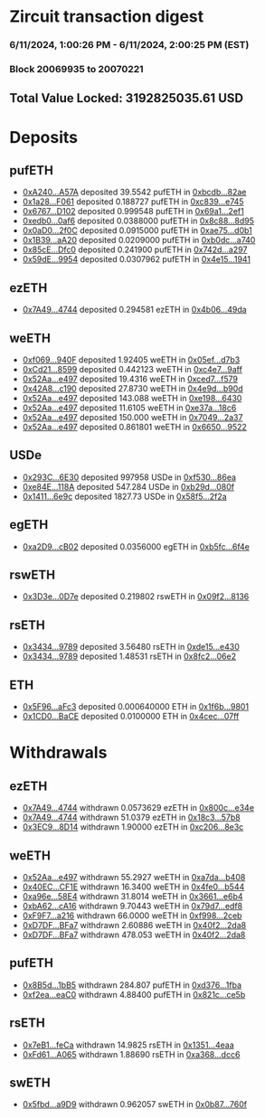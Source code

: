 # Zircuit transaction digest
### 6/11/2024, 1:00:26 PM - 6/11/2024, 2:00:25 PM (EST)
### Block 20069935 to 20070221

## Total Value Locked: 3192825035.61 USD

# Deposits
## pufETH
- [0xA240...A57A](https://etherscan.io/address/0xA2404Cef1E7eE41d3791eeEa4D449676f29CA57A) deposited 39.5542 pufETH in [0xbcdb...82ae](https://etherscan.io/tx/0xA2404Cef1E7eE41d3791eeEa4D449676f29CA57A)
- [0x1a28...F061](https://etherscan.io/address/0x1a280cafbeD6E4F2019bA5437246555C9953F061) deposited 0.188727 pufETH in [0xc839...e745](https://etherscan.io/tx/0x1a280cafbeD6E4F2019bA5437246555C9953F061)
- [0x6767...D102](https://etherscan.io/address/0x67676b0EE8dC91F509249Dabe842BA0604a6D102) deposited 0.999548 pufETH in [0x69a1...2ef1](https://etherscan.io/tx/0x67676b0EE8dC91F509249Dabe842BA0604a6D102)
- [0xedb0...0af6](https://etherscan.io/address/0xedb0eFb1423765dab3459B7bc38A21D3Ef990af6) deposited 0.0388000 pufETH in [0x8c88...8d95](https://etherscan.io/tx/0xedb0eFb1423765dab3459B7bc38A21D3Ef990af6)
- [0x0aD0...2f0C](https://etherscan.io/address/0x0aD01530F289c8e5aFB2A5B42f18E95C67Aa2f0C) deposited 0.0915000 pufETH in [0xae75...d0b1](https://etherscan.io/tx/0x0aD01530F289c8e5aFB2A5B42f18E95C67Aa2f0C)
- [0x1B39...aA20](https://etherscan.io/address/0x1B39a9bc423d78eecc1331F767f8b070ECfDaA20) deposited 0.0209000 pufETH in [0xb0dc...a740](https://etherscan.io/tx/0x1B39a9bc423d78eecc1331F767f8b070ECfDaA20)
- [0x85cE...Dfc0](https://etherscan.io/address/0x85cE28d21290A01c66E22eb08EF83526aB06Dfc0) deposited 0.241900 pufETH in [0x742d...a297](https://etherscan.io/tx/0x85cE28d21290A01c66E22eb08EF83526aB06Dfc0)
- [0x59dE...9954](https://etherscan.io/address/0x59dEC13c88CAb608B656f34D09C758bC9ce39954) deposited 0.0307962 pufETH in [0x4e15...1941](https://etherscan.io/tx/0x59dEC13c88CAb608B656f34D09C758bC9ce39954)
## ezETH
- [0x7A49...4744](https://etherscan.io/address/0x7A493Be5c2ce014cD049Bf178a1ac0Db1B434744) deposited 0.294581 ezETH in [0x4b06...49da](https://etherscan.io/tx/0x7A493Be5c2ce014cD049Bf178a1ac0Db1B434744)
## weETH
- [0xf069...940F](https://etherscan.io/address/0xf069B37E1A900349ec4ddb20D6a4599ab0A9940F) deposited 1.92405 weETH in [0x05ef...d7b3](https://etherscan.io/tx/0xf069B37E1A900349ec4ddb20D6a4599ab0A9940F)
- [0xCd21...8599](https://etherscan.io/address/0xCd217D15eeA6E99569ee8acdA9a2fa3080678599) deposited 0.442123 weETH in [0xc4e7...9aff](https://etherscan.io/tx/0xCd217D15eeA6E99569ee8acdA9a2fa3080678599)
- [0x52Aa...e497](https://etherscan.io/address/0x52Aa899454998Be5b000Ad077a46Bbe360F4e497) deposited 19.4316 weETH in [0xced7...f579](https://etherscan.io/tx/0x52Aa899454998Be5b000Ad077a46Bbe360F4e497)
- [0x42A8...c190](https://etherscan.io/address/0x42A82dE905239E0c5e584e0C80d7a15825B9c190) deposited 27.8730 weETH in [0x4e9d...b90d](https://etherscan.io/tx/0x42A82dE905239E0c5e584e0C80d7a15825B9c190)
- [0x52Aa...e497](https://etherscan.io/address/0x52Aa899454998Be5b000Ad077a46Bbe360F4e497) deposited 143.088 weETH in [0xe198...6430](https://etherscan.io/tx/0x52Aa899454998Be5b000Ad077a46Bbe360F4e497)
- [0x52Aa...e497](https://etherscan.io/address/0x52Aa899454998Be5b000Ad077a46Bbe360F4e497) deposited 11.6105 weETH in [0xe37a...18c6](https://etherscan.io/tx/0x52Aa899454998Be5b000Ad077a46Bbe360F4e497)
- [0x52Aa...e497](https://etherscan.io/address/0x52Aa899454998Be5b000Ad077a46Bbe360F4e497) deposited 150.000 weETH in [0x7049...2a37](https://etherscan.io/tx/0x52Aa899454998Be5b000Ad077a46Bbe360F4e497)
- [0x52Aa...e497](https://etherscan.io/address/0x52Aa899454998Be5b000Ad077a46Bbe360F4e497) deposited 0.861801 weETH in [0x6650...9522](https://etherscan.io/tx/0x52Aa899454998Be5b000Ad077a46Bbe360F4e497)
## USDe
- [0x293C...6E30](https://etherscan.io/address/0x293C6937D8D82e05B01335F7B33FBA0c8e256E30) deposited 997958 USDe in [0xf530...86ea](https://etherscan.io/tx/0x293C6937D8D82e05B01335F7B33FBA0c8e256E30)
- [0xe84E...118A](https://etherscan.io/address/0xe84E9DE1BAFcfFd167Dc434Cd3F806e69762118A) deposited 547.284 USDe in [0xb29d...080f](https://etherscan.io/tx/0xe84E9DE1BAFcfFd167Dc434Cd3F806e69762118A)
- [0x1411...6e9c](https://etherscan.io/address/0x141132699b1E4DF0AFCBa1E60450138a47756e9c) deposited 1827.73 USDe in [0x58f5...2f2a](https://etherscan.io/tx/0x141132699b1E4DF0AFCBa1E60450138a47756e9c)
## egETH
- [0xa2D9...cB02](https://etherscan.io/address/0xa2D9c618dEb17868d2977F452F997F0382DCcB02) deposited 0.0356000 egETH in [0xb5fc...6f4e](https://etherscan.io/tx/0xa2D9c618dEb17868d2977F452F997F0382DCcB02)
## rswETH
- [0x3D3e...0D7e](https://etherscan.io/address/0x3D3eE430A568D53a3d32942cf1EaC59F7B940D7e) deposited 0.219802 rswETH in [0x09f2...8136](https://etherscan.io/tx/0x3D3eE430A568D53a3d32942cf1EaC59F7B940D7e)
## rsETH
- [0x3434...9789](https://etherscan.io/address/0x34349c5569e7B846c3558961552D2202760A9789) deposited 3.56480 rsETH in [0xde15...e430](https://etherscan.io/tx/0x34349c5569e7B846c3558961552D2202760A9789)
- [0x3434...9789](https://etherscan.io/address/0x34349c5569e7B846c3558961552D2202760A9789) deposited 1.48531 rsETH in [0x8fc2...06e2](https://etherscan.io/tx/0x34349c5569e7B846c3558961552D2202760A9789)
## ETH
- [0x5F96...aFc3](https://etherscan.io/address/0x5F9649B06713FD4a7C764Ca079318E89ADA9aFc3) deposited 0.000640000 ETH in [0x1f6b...9801](https://etherscan.io/tx/0x5F9649B06713FD4a7C764Ca079318E89ADA9aFc3)
- [0x1CD0...BaCE](https://etherscan.io/address/0x1CD0Efc43d072Aa21B32a810Fb7C53D55bb6BaCE) deposited 0.0100000 ETH in [0x4cec...07ff](https://etherscan.io/tx/0x1CD0Efc43d072Aa21B32a810Fb7C53D55bb6BaCE)
# Withdrawals
## ezETH
- [0x7A49...4744](https://etherscan.io/address/0x7A493Be5c2ce014cD049Bf178a1ac0Db1B434744) withdrawn 0.0573629 ezETH in [0x800c...e34e](https://etherscan.io/tx/0x7A493Be5c2ce014cD049Bf178a1ac0Db1B434744)
- [0x7A49...4744](https://etherscan.io/address/0x7A493Be5c2ce014cD049Bf178a1ac0Db1B434744) withdrawn 51.0379 ezETH in [0x18c3...57b8](https://etherscan.io/tx/0x7A493Be5c2ce014cD049Bf178a1ac0Db1B434744)
- [0x3EC9...8D14](https://etherscan.io/address/0x3EC98ae563A137ec44d3bbd4278CC260A74A8D14) withdrawn 1.90000 ezETH in [0xc206...8e3c](https://etherscan.io/tx/0x3EC98ae563A137ec44d3bbd4278CC260A74A8D14)
## weETH
- [0x52Aa...e497](https://etherscan.io/address/0x52Aa899454998Be5b000Ad077a46Bbe360F4e497) withdrawn 55.2927 weETH in [0xa7da...b408](https://etherscan.io/tx/0x52Aa899454998Be5b000Ad077a46Bbe360F4e497)
- [0x40EC...CF1E](https://etherscan.io/address/0x40ECd16F50d076B0CD79249b7a0314e3fa57CF1E) withdrawn 16.3400 weETH in [0x4fe0...b544](https://etherscan.io/tx/0x40ECd16F50d076B0CD79249b7a0314e3fa57CF1E)
- [0xa96e...58E4](https://etherscan.io/address/0xa96e10117b917F19c0CbD738bA0893787E8F58E4) withdrawn 31.8014 weETH in [0x3661...e6b4](https://etherscan.io/tx/0xa96e10117b917F19c0CbD738bA0893787E8F58E4)
- [0xbA62...cA16](https://etherscan.io/address/0xbA622cB7f5e63330d5de006A7fF696Eaa04ecA16) withdrawn 9.70443 weETH in [0x79d7...edf8](https://etherscan.io/tx/0xbA622cB7f5e63330d5de006A7fF696Eaa04ecA16)
- [0xF9F7...a216](https://etherscan.io/address/0xF9F7AcA75cf438CE22184331a66591A02dF3a216) withdrawn 66.0000 weETH in [0xf998...2ceb](https://etherscan.io/tx/0xF9F7AcA75cf438CE22184331a66591A02dF3a216)
- [0xD7DF...BFa7](https://etherscan.io/address/0xD7DF7E085214743530afF339aFC420c7c720BFa7) withdrawn 2.60886 weETH in [0x40f2...2da8](https://etherscan.io/tx/0xD7DF7E085214743530afF339aFC420c7c720BFa7)
- [0xD7DF...BFa7](https://etherscan.io/address/0xD7DF7E085214743530afF339aFC420c7c720BFa7) withdrawn 478.053 weETH in [0x40f2...2da8](https://etherscan.io/tx/0xD7DF7E085214743530afF339aFC420c7c720BFa7)
## pufETH
- [0x8B5d...1bB5](https://etherscan.io/address/0x8B5d431edE033A35821f1E143aB383944Aff1bB5) withdrawn 284.807 pufETH in [0xd376...1fba](https://etherscan.io/tx/0x8B5d431edE033A35821f1E143aB383944Aff1bB5)
- [0xf2ea...eaC0](https://etherscan.io/address/0xf2eae206F22AFE2b9b1C71A274a85bD0D4CDeaC0) withdrawn 4.88400 pufETH in [0x821c...ce5b](https://etherscan.io/tx/0xf2eae206F22AFE2b9b1C71A274a85bD0D4CDeaC0)
## rsETH
- [0x7eB1...feCa](https://etherscan.io/address/0x7eB12f04Effc4901D7520E4eBd62dE512743feCa) withdrawn 14.9825 rsETH in [0x1351...4eaa](https://etherscan.io/tx/0x7eB12f04Effc4901D7520E4eBd62dE512743feCa)
- [0xFd61...A065](https://etherscan.io/address/0xFd6129c5ED380E9D7f441437f1B65685ac11A065) withdrawn 1.88690 rsETH in [0xa368...dcc6](https://etherscan.io/tx/0xFd6129c5ED380E9D7f441437f1B65685ac11A065)
## swETH
- [0x5fbd...a9D9](https://etherscan.io/address/0x5fbdEF3bCDbAbE3b6a819b9f858068140A07a9D9) withdrawn 0.962057 swETH in [0x0b87...760f](https://etherscan.io/tx/0x5fbdEF3bCDbAbE3b6a819b9f858068140A07a9D9)
